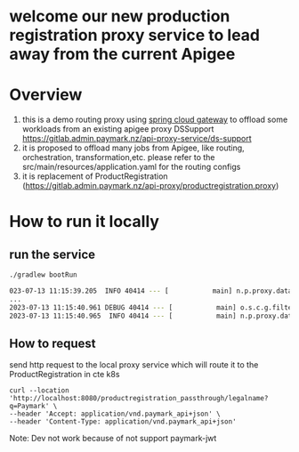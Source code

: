 # welcome our new production registration proxy service to lead away from the current Apigee

# Overview
1. this is a demo routing proxy using [spring cloud gateway](https://spring.io/projects/spring-cloud-gateway/) to offload some workloads from 
an existing apigee proxy DSSupport https://gitlab.admin.paymark.nz/api-proxy-service/ds-support
2. it is proposed to offload many jobs from Apigee, like routing, orchestration, transformation,etc. please refer to the src/main/resources/application.yaml for the routing configs
3. it is replacement of ProductRegistration (https://gitlab.admin.paymark.nz/api-proxy/productregistration.proxy)

# How to run it locally

## run the service
```sh
./gradlew bootRun

023-07-13 11:15:39.205  INFO 40414 --- [           main] n.p.proxy.datastudio.ProxyApplication    : Starting ProxyApplication using Java 11.0.12 on Sigs-MacBook-Pro.local with PID 40414 (/Users/sig/Workspace/paymark/api-proxy-service/ds-support/service/build/classes/java/main started by sig in /Users/sig/Workspace/paymark/api-proxy-service/ds-support/service)
...
2023-07-13 11:15:40.961 DEBUG 40414 --- [           main] o.s.c.g.filter.GatewayMetricsFilter      : New routes count: 7
2023-07-13 11:15:40.965  INFO 40414 --- [           main] n.p.proxy.datastudio.ProxyApplication    : Started ProxyApplication in 2.14 seconds (JVM running for 2.404)

```

## How to request 
send http request to the local proxy service which will route it to the ProductRegistration in cte k8s
```http
curl --location 'http://localhost:8080/productregistration_passthrough/legalname?q=Paymark' \
--header 'Accept: application/vnd.paymark_api+json' \
--header 'Content-Type: application/vnd.paymark_api+json'
```

Note: Dev not work because of not support paymark-jwt